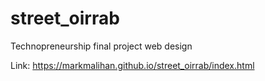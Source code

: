 # street_oirrab
Technopreneurship final project web design

Link: https://markmalihan.github.io/street_oirrab/index.html
